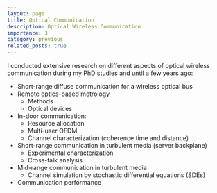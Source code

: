 ```yaml
---
layout: page
title: Optical Communication
description: Optical Wireless Communication
importance: 3
category: previous
related_posts: true
---
```


I conducted extensive research on different aspects of optical wireless communication during my PhD studies and until a few years ago:
* Short-range diffuse communication for a wireless optical bus
* Remote optics-based metrology
	- Methods
	- Optical devices
* In-door communication:
	- Resource allocation
	- Multi-user OFDM 
	- Channel characterization (coherence time and distance)
* Short-range communication in turbulent media (server backplane)
	- Experimental characterization
	- Cross-talk analysis
* Mid-range communication in turbulent media
	- Channel simulation by stochastic differential equations (SDEs)
* Communication performance